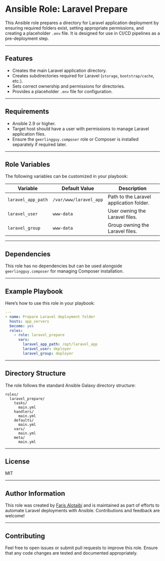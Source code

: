 # Ansible Role: Laravel Prepare

This Ansible role prepares a directory for Laravel application deployment by ensuring required folders exist, setting appropriate permissions, and creating a placeholder `.env` file. It is designed for use in CI/CD pipelines as a pre-deployment step.

---

## Features

- Creates the main Laravel application directory.
- Creates subdirectories required for Laravel (`storage`, `bootstrap/cache`, etc.).
- Sets correct ownership and permissions for directories.
- Provides a placeholder `.env` file for configuration.

---

## Requirements

- Ansible 2.9 or higher.
- Target host should have a user with permissions to manage Laravel application files.
- Ensure the `geerlingguy.composer` role or Composer is installed separately if required later.

---

## Role Variables

The following variables can be customized in your playbook:

| Variable           | Default Value           | Description                                             |
|--------------------|-------------------------|---------------------------------------------------------|
| `laravel_app_path` | `/var/www/laravel_app`  | Path to the Laravel application folder.                 |
| `laravel_user`     | `www-data`             | User owning the Laravel files.                         |
| `laravel_group`    | `www-data`             | Group owning the Laravel files.                        |

---

## Dependencies

This role has no dependencies but can be used alongside `geerlingguy.composer` for managing Composer installation.

---

## Example Playbook

Here’s how to use this role in your playbook:

```yaml
---
- name: Prepare Laravel deployment folder
  hosts: app_servers
  become: yes
  roles:
    - role: laravel_prepare
      vars:
        laravel_app_path: /opt/laravel_app
        laravel_user: deployer
        laravel_group: deployer
```

---

## Directory Structure

The role follows the standard Ansible Galaxy directory structure:

```
roles/
  laravel_prepare/
    tasks/
      main.yml
    handlers/
      main.yml
    defaults/
      main.yml
    vars/
      main.yml
    meta/
      main.yml
```

---

## License

MIT

---

## Author Information

This role was created by [Faris Alotaibi](https://github.com/farisc0de) and is maintained as part of efforts to automate Laravel deployments with Ansible. Contributions and feedback are welcome!

---

## Contributing

Feel free to open issues or submit pull requests to improve this role. Ensure that any code changes are tested and documented appropriately.
